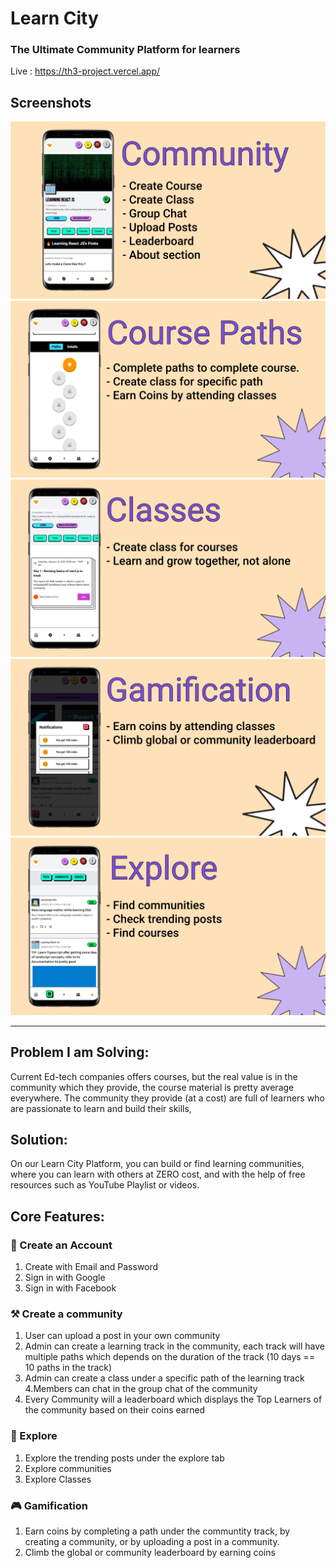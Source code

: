 # Learn City
### The Ultimate Community Platform for learners

Live : https://th3-project.vercel.app/

## Screenshots

![Community](./imagesDoc/community.png)
![CoursePaths](./imagesDoc/course%20paths.png)
![Class](./imagesDoc/class.png)
![Gamification](./imagesDoc/gamification.png)
![Explore](./imagesDoc/explore.png)

------------

##  Problem I am Solving: 
Current Ed-tech companies offers courses, but the real value is in the community which they provide, the course material is pretty average everywhere. The community they provide (at a cost) are full of learners who are passionate to learn and build their skills,


## Solution: 
On our Learn City Platform, you can build or find learning communities, where you can learn with others at ZERO cost, and with the help of free resources such as YouTube Playlist or videos.

## Core Features:

### 👤 Create an Account
1. Create with Email and Password
2. Sign in with Google
3. Sign in with Facebook

### ⚒️ Create a community
1. User can upload a post in your own community
2. Admin can create a learning track in the community, each track will have multiple paths which depends on the duration of the track (10 days == 10 paths in the track)
3. Admin can create a class under a specific path of the learning track
4.Members can chat in the group chat of the community
5. Every Community will a leaderboard which displays the Top Learners of the community based on their coins earned

### 🧭 Explore
1. Explore the trending posts under the explore tab
2. Explore communities
3. Explore Classes

### 🎮 Gamification
1. Earn coins by completing a path under the communtity track, by creating a community, or by uploading a post in a community.
1. Climb the global or community leaderboard by earning coins
